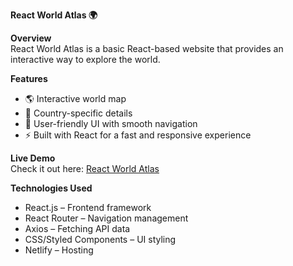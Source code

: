 **React World Atlas 🌍**

**Overview**  
React World Atlas is a basic React-based website that provides an interactive way to explore the world.

**Features**  
- 🌎 Interactive world map  
- 📍 Country-specific details  
- 🎨 User-friendly UI with smooth navigation  
- ⚡ Built with React for a fast and responsive experience  

**Live Demo**  
Check it out here: [React World Atlas](https://reactworlddatlass.netlify.app/)  

**Technologies Used**  
- React.js – Frontend framework  
- React Router – Navigation management  
- Axios – Fetching API data  
- CSS/Styled Components – UI styling  
- Netlify – Hosting  
